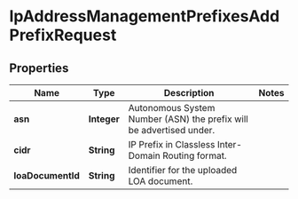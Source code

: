 

# IpAddressManagementPrefixesAddPrefixRequest


## Properties

| Name | Type | Description | Notes |
|------------ | ------------- | ------------- | -------------|
|**asn** | **Integer** | Autonomous System Number (ASN) the prefix will be advertised under. |  |
|**cidr** | **String** | IP Prefix in Classless Inter-Domain Routing format. |  |
|**loaDocumentId** | **String** | Identifier for the uploaded LOA document. |  |



